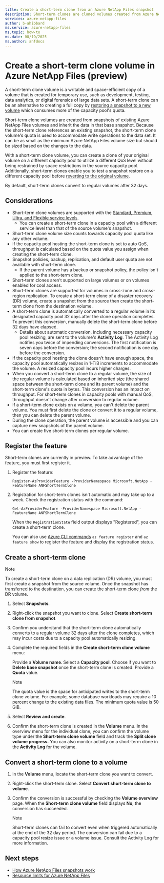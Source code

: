 ```yaml
---
title: Create a short-term clone from an Azure NetApp Files snapshot
description: Short-term clones are cloned volumes created from Azure NetApp Files snapshots intended for temporary use. 
services: azure-netapp-files
author: b-ahibbard
ms.service: azure-netapp-files
ms.topic: how-to
ms.date: 08/19/2025
ms.author: anfdocs
---
```

# Create a short-term clone volume in Azure NetApp Files (preview)

A short-term clone volume is a writable and space-efficient copy of a volume that is created for temporary use, such as development, testing, data analytics, or digital forensics of large data sets. A short-term clone can be an alternative to creating a full copy by [restoring a snapshot to a new volume](snapshots-restore-new-volume.md) which consumes more of the capacity pool's quota. 

Short-term clone volumes are created from snapshots of existing Azure NetApp Files volumes and inherit the data in that base snapshot. Because the short-term clone references an existing snapshot, the short-term clone volume's quota is used to accommodate write operations to the data set. It can be as small as the minimum Azure NetApp Files volume size but should be sized based on the changes to the data.

With a short-term clone volume, you can create a clone of your original volume on a different capacity pool to utilize a different QoS level without being restrained by space restrictions in the source capacity pool. Additionally, short-term clones enable you to test a snapshot restore on a different capacity pool before [reverting to the original volume](snapshots-revert-volume.md). 

By default, short-term clones convert to regular volumes after 32 days.

## Considerations 

* Short-term clone volumes are supported with the [Standard, Premium, Ultra, and Flexible service levels](azure-netapp-files-service-levels.md).
    * You can create a short-term clone in a capacity pool with a different service level than that of the source volume's snapshot. 
* Short-term clone volume size counts towards capacity pool quota like any other volume.
* If the capacity pool hosting the short-term clone is set to auto QoS, throughput is calculated based on the quota value you assign when creating the short-term clone. 
* Snapshot policies, backup, replication, and default user quota are not available with short-term clone.
    * If the parent volume has a backup or snapshot policy, the policy isn't applied to the short-term clone.
* Short-term clones aren't supported on large volumes or on volumes enabled for cool access.
* Short-term clones are supported for volumes in cross-zone and cross-region replication. To create a short-term clone of a disaster recovery (DR) volume, create a snapshot from the source then create the short-term clone from the destination volume. 
* A short-term clone is automatically converted to a regular volume in its designated capacity pool 32 days after the clone operation completes. To prevent this conversion, manually delete the short-term clone before 32 days have elapsed. 
    * Details about automatic conversion, including necessary capacity pool resizing, are sent to the volume's **Activity Log**. The Activity Log notifies you twice of impending conversions. The first notification is seven days before the conversion; the second notification is one day before the conversion. 
* If the capacity pool hosting the clone doesn't have enough space, the capacity pool automatically resizes in 1-TiB increments to accommodate the volume. A resized capacity pool incurs higher charges. 
* When you convert a short-term clone to a regular volume, the size of the regular volume is calculated based on inherited size (the shared space between the short-term clone and its parent volume) and the short-term clone's quota in bytes. This conversion has an impact on throughput. For short-term clones in capacity pools with manual QoS, throughput doesn't change after conversion to regular volume.
* If a short-term clone exists on a volume, you can't delete the parent volume. You must first delete the clone or convert it to a regular volume, then you can delete the parent volume. 
* During the clone operation, the parent volume is accessible and you can capture new snapshots of the parent volume. 
* You can create five short-term clones per regular volume.

## Register the feature

Short-term clones are currently in preview. To take advantage of the feature, you must first register it. 

1. Register the feature:

    ```azurepowershell-interactive
    Register-AzProviderFeature -ProviderNamespace Microsoft.NetApp -FeatureName ANFShortTermClone
    ```
1. Registration for short-term clones isn't automatic and may take up to a week. Check the registration status with the command: 

    ```azurepowershell-interactive
    Get-AzProviderFeature -ProviderNamespace Microsoft.NetApp -FeatureName ANFShortTermClone
    ```

    When the `RegistrationState` field output displays "Registered", you can create a short-term clone. 

    You can also use [Azure CLI commands](/cli/azure/feature) `az feature register` and `az feature show` to register the feature and display the registration status. 

## Create a short-term clone

>[!NOTE]
>To create a short-term clone on a data replication (DR) volume, you must first create a snapshot from the source volume. Once the snapshot has transferred to the destination, you can create the short-term clone _from_ the DR volume. 

1. Select **Snapshots**.
1. Right-click the snapshot you want to clone. Select **Create short-term clone from snapshot**.
1. Confirm you understand that the short-term clone automatically converts to a regular volume 32 days after the clone completes, which may incur costs due to a capacity pool automatically resizing. 
1. Complete the required fields in the **Create short-term clone volume** menu:

	Provide a **Volume name**.
	Select a **Capacity pool**.
	Choose if you want to **Delete base snapshot** once the short-term clone is created. 
	Provide a **Quota** value.
    
    >[!NOTE]
    >The quota value is the space for anticipated writes to the short-term clone volume. For example, some database workloads may require a 10 percent change to the existing data files. The minimum quota value is 50 GiB.

1. Select **Review and create**.
1. Confirm the short-term clone is created in the **Volume** menu. In the overview menu for the individual clone, you can confirm the volume type under the **Short-term clone volume** field and track the **Split clone volume progress.** You can also monitor activity on a short-term clone in the **Activity Log** for the volume. 

## Convert a short-term clone to a volume

1. In the **Volume** menu, locate the short-term clone you want to convert.
1. Right-click the short-term clone. Select **Convert short-term clone to volume**.
1. Confirm the conversion is successful by checking the **Volume overview** page. When the **Short-term clone volume** field displays **No**, the conversion has succeeded. 

    >[!NOTE]
    >Short-term clones can fail to convert even when triggered automatically at the end of the 32 day period. The conversion can fail due to a capacity pool resize issue or a volume issue. Consult the Activity Log for more information. 

## Next steps

* [How Azure NetApp Files snapshots work](snapshots-introduction.md)
* [Resource limits for Azure NetApp Files](azure-netapp-files-resource-limits.md)
